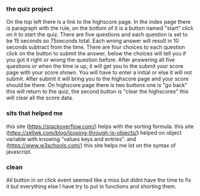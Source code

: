 ### the quiz project
On the top left there is a link to the highscore page.
In the index page there is paragraph with the rule, on the bottom of it is a button named "start" click on it to start the quiz.
There are five questions and each question is set to be 15 seconds so 75seconds total. Each wrong answer will result in 10 seconds subtract from the time. 
There are four choices to each question click on the button to submit the answer, below the choices will tell you if you got it right or wrong the question before.
After answering all five questions or when the time is up, it will get you to the submit your score page with your score shown. You will have to enter a initial or else it will not submit.
After submit it will bring you to the highscore page and your score should be there.
On highscore page there is two buttons one is "go back" this will return to the quiz, the second button is "clear the highscores" this will clear all the score data.

### sits that helped me
this site (https://stackoverflow.com/) helps with the sorting formula.
this site (https://zellwk.com/blog/looping-through-js-objects/) helped on object variable with knowing "values keys and entries".
and (https://www.w3schools.com/) this site helps me lot on the syntax of javascript.

### clean
All button in on click event seemed like a miss but didnt have the time to fix it but everything else I have try to put in functions and shorting them.
